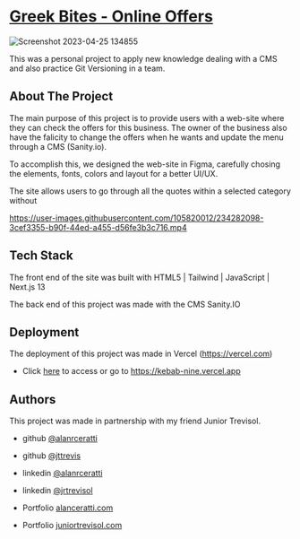 # [Greek Bites - Online Offers](https://kebab-nine.vercel.app)

![Screenshot 2023-04-25 134855](https://user-images.githubusercontent.com/105820012/234281285-34e587d4-78af-4e35-82d8-3b7361f389c6.png)



This was a personal project to apply new knowledge dealing with a CMS and also practice Git Versioning in a team.

## About The Project

The main purpose of this project is to provide users with a web-site where they can check the offers for this business. The owner of the business also have the falicity to change the offers when he wants and update the menu through a CMS (Sanity.io).

To accomplish this, we designed the web-site in Figma, carefully chosing the elements, fonts, colors and layout for a better UI/UX.

The site allows users to go through all the quotes within a selected category without

https://user-images.githubusercontent.com/105820012/234282098-3cef3355-b90f-44ed-a455-d56fe3b3c716.mp4

## Tech Stack

The front end of the site was built with HTML5 | Tailwind | JavaScript | Next.js 13

The back end of this project was made with the CMS Sanity.IO

## Deployment

The deployment of this project was made in Vercel (https://vercel.com)

-   Click [here](https://kebab-nine.vercel.app) to access or go to https://kebab-nine.vercel.app

## Authors

This project was made in partnership with my friend Junior Trevisol.

-   github [@alanrceratti](https://github.com/alanrceratti)

-   github [@jttrevis](https://github.com/jttrevis)

-   linkedin [@alanrceratti](https://www.linkedin.com/in/alan-ceratti-7ab8261b8)

-   linkedin [@jrtrevisol](https://www.linkedin.com/in/jrtrevisol/)

-   Portfolio [alanceratti.com](https://www.alanceratti.com)

-   Portfolio [juniortrevisol.com](https://www.juniortrevisol.com)
